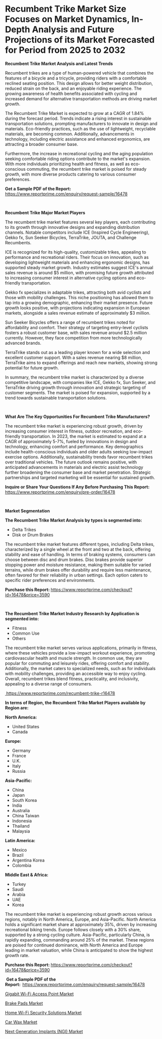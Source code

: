 <p><h1>Recumbent Trike Market Size Focuses on Market Dynamics, In-Depth Analysis and Future Projections of its Market Forecasted for Period from 2025 to 2032</h1></p><p><strong>Recumbent Trike Market Analysis and Latest Trends</strong></p>
<p><p>Recumbent trikes are a type of human-powered vehicle that combines the features of a bicycle and a tricycle, providing riders with a comfortable reclined seating position. This design allows for better weight distribution, reduced strain on the back, and an enjoyable riding experience. The growing awareness of health benefits associated with cycling and increased demand for alternative transportation methods are driving market growth. </p><p>The Recumbent Trike Market is expected to grow at a CAGR of 1.84% during the forecast period. Trends indicate a rising interest in sustainable transportation solutions, prompting manufacturers to innovate in design and materials. Eco-friendly practices, such as the use of lightweight, recyclable materials, are becoming common. Additionally, advancements in technology, including electric assistance and enhanced ergonomics, are attracting a broader consumer base. </p><p>Furthermore, the increase in recreational cycling and the aging population seeking comfortable riding options contribute to the market's expansion. With more individuals prioritizing health and fitness, as well as eco-conscious commuting, the recumbent trike market is poised for steady growth, with more diverse products catering to various consumer preferences.</p></p>
<p><strong>Get a Sample PDF of the Report:&nbsp;</strong> <a href="https://www.reportprime.com/enquiry/request-sample/16478?utm_campaign=2241&utm_medium=2&utm_source=Github&utm_content=ia&utm_term=17032025&utm_id=recumbent-trike">https://www.reportprime.com/enquiry/request-sample/16478</a></p>
<p>&nbsp;</p>
<p><strong>Recumbent Trike Major Market Players</strong></p>
<p><p>The recumbent trike market features several key players, each contributing to its growth through innovative designs and expanding distribution channels. Notable competitors include ICE (Inspired Cycle Engineering), Gekko fx, Sun Seeker Bicycles, TerraTrike, JOUTA, and Challenge Recumbents.</p><p>ICE is recognized for its high-quality, customizable trikes, appealing to performance and recreational riders. Their focus on innovation, such as developing lightweight materials and enhancing ergonomic designs, has supported steady market growth. Industry estimates suggest ICE's annual sales revenue is around $5 million, with promising future growth attributed to increasing consumer interest in alternative cycling options and eco-friendly transportation.</p><p>Gekko fx specializes in adaptable trikes, attracting both avid cyclists and those with mobility challenges. This niche positioning has allowed them to tap into a growing demographic, enhancing their market presence. Future growth looks positive, with projections indicating expansion in European markets, alongside a sales revenue estimate of approximately $3 million.</p><p>Sun Seeker Bicycles offers a range of recumbent trikes noted for affordability and comfort. Their strategy of targeting entry-level cyclists fosters a robust customer base, with sales revenue around $2.5 million currently. However, they face competition from more technologically advanced brands.</p><p>TerraTrike stands out as a leading player known for a wide selection and excellent customer support. With a sales revenue nearing $8 million, TerraTrike aims to expand offerings and reach new markets, showing strong potential for future growth.</p><p>In summary, the recumbent trike market is characterized by a diverse competitive landscape, with companies like ICE, Gekko fx, Sun Seeker, and TerraTrike driving growth through innovation and strategic targeting of customer segments. The market is poised for expansion, supported by a trend towards sustainable transportation solutions.</p></p>
<p>&nbsp;</p>
<p><strong>What Are The Key Opportunities For Recumbent Trike Manufacturers?</strong></p>
<p><p>The recumbent trike market is experiencing robust growth, driven by increasing consumer interest in fitness, outdoor recreation, and eco-friendly transportation. In 2023, the market is estimated to expand at a CAGR of approximately 5-7%, fueled by innovations in design and technology, enhancing comfort and performance. Key demographics include health-conscious individuals and older adults seeking low-impact exercise options. Additionally, sustainability trends favor recumbent trikes over traditional vehicles. The future outlook remains positive, with anticipated advancements in materials and electric assist technology further broadening the consumer base and market penetration. Strategic partnerships and targeted marketing will be essential for sustained growth.</p></p>
<p><strong>Inquire or Share Your Questions If Any Before Purchasing This Report:</strong> <a href="https://www.reportprime.com/enquiry/pre-order/16478?utm_campaign=2241&utm_medium=2&utm_source=Github&utm_content=ia&utm_term=17032025&utm_id=recumbent-trike">https://www.reportprime.com/enquiry/pre-order/16478</a></p>
<p>&nbsp;</p>
<p><strong>Market Segmentation</strong></p>
<p><strong>The Recumbent Trike Market Analysis by types is segmented into:</strong></p>
<p><ul><li>Delta Trikes</li><li>Disk or Drum Brakes</li></ul></p>
<p><p>The recumbent trike market features different types, including Delta trikes, characterized by a single wheel at the front and two at the back, offering stability and ease of handling. In terms of braking systems, consumers can choose between disc and drum brakes. Disc brakes provide superior stopping power and moisture resistance, making them suitable for varied terrains, while drum brakes offer durability and require less maintenance, often favored for their reliability in urban settings. Each option caters to specific rider preferences and environments.</p></p>
<p><strong>Purchase this Report:&nbsp;</strong><a href="https://www.reportprime.com/checkout?id=16478&price=3590&utm_campaign=2241&utm_medium=2&utm_source=Github&utm_content=ia&utm_term=17032025&utm_id=recumbent-trike">https://www.reportprime.com/checkout?id=16478&price=3590</a></p>
<p>&nbsp;</p>
<p><strong>The Recumbent Trike Market Industry Research by Application is segmented into:</strong></p>
<p><ul><li>Fitness</li><li>Common Use</li><li>Others</li></ul></p>
<p><p>The recumbent trike market serves various applications, primarily in fitness, where these vehicles provide a low-impact workout experience, promoting cardiovascular health and muscle strength. In common use, they are popular for commuting and leisurely rides, offering comfort and stability. Additionally, the market caters to specialized needs, such as for individuals with mobility challenges, providing an accessible way to enjoy cycling. Overall, recumbent trikes blend fitness, practicality, and inclusivity, appealing to a diverse range of consumers.</p></p>
<p><a href="https://www.reportprime.com/recumbent-trike-r16478?utm_campaign=2241&utm_medium=2&utm_source=Github&utm_content=ia&utm_term=17032025&utm_id=recumbent-trike">&nbsp;https://www.reportprime.com/recumbent-trike-r16478</a></p>
<p><strong>In terms of Region, the Recumbent Trike Market Players available by Region are:</strong></p>
<p>
    <p> <strong> North America: </strong>
        <ul>
            <li>United States</li>
            <li>Canada</li>
        </ul>
        </p> 
    <p> <strong> Europe: </strong>
        <ul>
            <li>Germany</li>
            <li>France</li>
            <li>U.K.</li>
            <li>Italy</li>
            <li>Russia</li>
        </ul>
        </p> 
    <p> <strong> Asia-Pacific: </strong>
        <ul>
            <li>China</li>
            <li>Japan</li>
            <li>South Korea</li>
            <li>India</li>
            <li>Australia</li>
            <li>China Taiwan</li>
            <li>Indonesia</li>
            <li>Thailand</li>
            <li>Malaysia</li>
        </ul>
        </p> 
    <p> <strong> Latin America: </strong>
        <ul>
            <li>Mexico</li>
            <li>Brazil</li>
            <li>Argentina Korea</li>
            <li>Colombia</li>
        </ul>
        </p> 
    <p> <strong> Middle East & Africa: </strong>
        <ul>
            <li>Turkey</li>
            <li>Saudi</li>
            <li>Arabia</li>
            <li>UAE</li>
            <li>Korea</li>
        </ul>
    </p>
    </p>
<p><p>The recumbent trike market is experiencing robust growth across various regions, notably in North America, Europe, and Asia-Pacific. North America holds a significant market share at approximately 35%, driven by increasing recreational biking trends. Europe follows closely with a 30% share, supported by a strong cycling culture. Asia-Pacific, particularly China, is rapidly expanding, commanding around 25% of the market. These regions are poised for continued dominance, with North America and Europe leading in market valuation, while China is anticipated to show the highest growth rate.</p></p>
<p><strong>Purchase this Report: </strong><a href="https://www.reportprime.com/checkout?id=16478&price=3590&utm_campaign=2241&utm_medium=2&utm_source=Github&utm_content=ia&utm_term=17032025&utm_id=recumbent-trike">https://www.reportprime.com/checkout?id=16478&price=3590</a></p>
<p>&nbsp;<strong>Get a Sample PDF of the Report:&nbsp;&nbsp;</strong><a href="https://www.reportprime.com/enquiry/request-sample/16478?utm_campaign=2241&utm_medium=2&utm_source=Github&utm_content=ia&utm_term=17032025&utm_id=recumbent-trike">https://www.reportprime.com/enquiry/request-sample/16478</a></p>
<p><strong></strong></p>
<p><p><a href="https://www.linkedin.com/pulse/gigabit-wi-fi-access-point-industry-market-analysis-evaluating-vgx0e?utm_campaign=2241&utm_medium=2&utm_source=Github&utm_content=ia&utm_term=17032025&utm_id=recumbent-trike">Gigabit Wi-Fi Access Point Market</a></p><p><a href="https://github.com/dubelsuehsik/Market-Research-Report-List-1/blob/main/brake-pads-market.md?utm_campaign=2241&utm_medium=2&utm_source=Github&utm_content=ia&utm_term=17032025&utm_id=recumbent-trike">Brake Pads Market</a></p><p><a href="https://www.linkedin.com/pulse/strategic-forecast-home-wi-fi-security-solutions-market-qujee?utm_campaign=2241&utm_medium=2&utm_source=Github&utm_content=ia&utm_term=17032025&utm_id=recumbent-trike">Home Wi-Fi Security Solutions Market</a></p><p><a href="https://github.com/lolahberkik5/Market-Research-Report-List-1/blob/main/car-wax-market.md?utm_campaign=2241&utm_medium=2&utm_source=Github&utm_content=ia&utm_term=17032025&utm_id=recumbent-trike">Car Wax Market</a></p><p><a href="https://www.linkedin.com/pulse/next-generation-implants-ngi-market-segmentation-geographical-x1t8e?utm_campaign=2241&utm_medium=2&utm_source=Github&utm_content=ia&utm_term=17032025&utm_id=recumbent-trike">Next Generation Implants (NGI) Market</a></p></p>